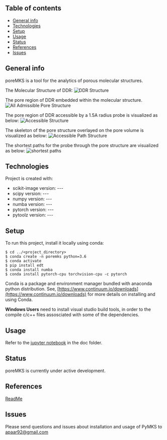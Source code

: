 ## Table of contents
* [General info](#general-info)
* [Technologies](#technologies)
* [Setup](#setup)
* [Usage](#usage)
* [Status](#status)
* [References](#references)
* [Issues](#issues)


## General info
poreMKS is a tool for the analytics of porous molecular structures.

The Molecular Structure of DDR: ![DDR Structure](./images/DDR_structure.gif)

The pore region of DDR embedded within the molecular structure. ![All Admissible Pore Structure](./images/DDR_pore_all.gif)

The pore region of DDR accessible by a 1.5A radius probe is visualized as below: ![Accessible Structure](./images/DDR_pore_cleaned.gif)

The skeleton of the pore structure overlayed on the pore volume is visualized as below: ![Accessible Path Structure](./images/DDR_skeleton_pore.gif)

The shortest paths for the probe through the pore structure are visualized as below: ![shortest paths](./images/DDR_graph.gif)


## Technologies
Project is created with:
* scikit-image version: ---
* scipy version: ---
* numpy version: ---
* numba version: ---
* pytorch version: ---
* pytoolz version: ---


## Setup
To run this project, install it locally using conda:

```
$ cd ../<project_directory>
$ conda create -n poremks python=3.6
$ conda activate
$ pip install edt
$ conda install numba
$ conda install pytorch-cpu torchvision-cpu -c pytorch
```
Conda is a package and environment manager bundled with anaconda python distribution.
See, [https://www.continuum.io/downloads](https://www.continuum.io/downloads) for more details on installing and using Conda.  

**Windows Users** need to install visual studio build tools, in order to the compile c/c++ files assosciated with some of the dependencies.


## Usage
Refer to the [jupyter notebook](./scripts/tutorial_poreMKS.ipynb) in the doc folder.


## Status
poreMKS is currently under active development.


## References
[ReadMe](https://bulldogjob.com/news/449-how-to-write-a-good-readme-for-your-github-project)


## Issues

Please send questions and issues about installation and usage of PyMKS to [apaar92@gmail.com](mailto:apaar92@gmail.com)
